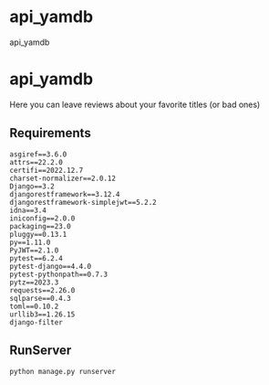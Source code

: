 # api_yamdb
api_yamdb

# api_yamdb
Here you can leave reviews about your favorite titles (or bad ones)

## Requirements
```
asgiref==3.6.0
attrs==22.2.0
certifi==2022.12.7
charset-normalizer==2.0.12
Django==3.2
djangorestframework==3.12.4
djangorestframework-simplejwt==5.2.2
idna==3.4
iniconfig==2.0.0
packaging==23.0
pluggy==0.13.1
py==1.11.0
PyJWT==2.1.0
pytest==6.2.4
pytest-django==4.4.0
pytest-pythonpath==0.7.3
pytz==2023.3
requests==2.26.0
sqlparse==0.4.3
toml==0.10.2
urllib3==1.26.15
django-filter
```
## RunServer
```
python manage.py runserver
```
